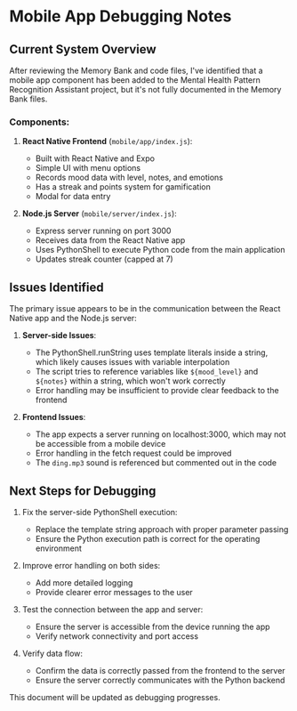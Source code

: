 # Mobile App Debugging Notes

## Current System Overview

After reviewing the Memory Bank and code files, I've identified that a mobile app component has been added to the Mental Health Pattern Recognition Assistant project, but it's not fully documented in the Memory Bank files.

### Components:

1. **React Native Frontend** (`mobile/app/index.js`):
   - Built with React Native and Expo
   - Simple UI with menu options
   - Records mood data with level, notes, and emotions
   - Has a streak and points system for gamification
   - Modal for data entry

2. **Node.js Server** (`mobile/server/index.js`):
   - Express server running on port 3000
   - Receives data from the React Native app
   - Uses PythonShell to execute Python code from the main application
   - Updates streak counter (capped at 7)

## Issues Identified

The primary issue appears to be in the communication between the React Native app and the Node.js server:

1. **Server-side Issues**:
   - The PythonShell.runString uses template literals inside a string, which likely causes issues with variable interpolation
   - The script tries to reference variables like `${mood_level}` and `${notes}` within a string, which won't work correctly
   - Error handling may be insufficient to provide clear feedback to the frontend

2. **Frontend Issues**:
   - The app expects a server running on localhost:3000, which may not be accessible from a mobile device
   - Error handling in the fetch request could be improved
   - The `ding.mp3` sound is referenced but commented out in the code

## Next Steps for Debugging

1. Fix the server-side PythonShell execution:
   - Replace the template string approach with proper parameter passing
   - Ensure the Python execution path is correct for the operating environment

2. Improve error handling on both sides:
   - Add more detailed logging
   - Provide clearer error messages to the user

3. Test the connection between the app and server:
   - Ensure the server is accessible from the device running the app
   - Verify network connectivity and port access

4. Verify data flow:
   - Confirm the data is correctly passed from the frontend to the server
   - Ensure the server correctly communicates with the Python backend

This document will be updated as debugging progresses.
